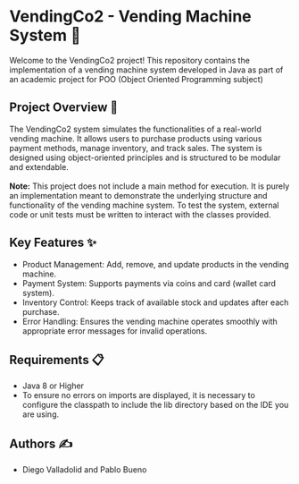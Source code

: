 # VendingCo2 - Vending Machine System 🏪
Welcome to the VendingCo2 project! This repository contains the implementation of a vending machine system developed in Java as part of an academic project for POO (Object Oriented Programming subject)

## Project Overview 📝
The VendingCo2 system simulates the functionalities of a real-world vending machine.
It allows users to purchase products using various payment methods, manage inventory, and track sales.
The system is designed using object-oriented principles and is structured to be modular and extendable.
<br><br>
**Note:** This project does not include a main method for execution.
It is purely an implementation meant to demonstrate the underlying structure and functionality of the vending machine system.
To test the system, external code or unit tests must be written to interact with the classes provided.

## Key Features ✨
- Product Management: Add, remove, and update products in the vending machine.
- Payment System: Supports payments via coins and card (wallet card system).
- Inventory Control: Keeps track of available stock and updates after each purchase.
- Error Handling: Ensures the vending machine operates smoothly with appropriate error messages for invalid operations.

## Requirements 📋
- Java 8 or Higher
- To ensure no errors on imports are displayed, it is necessary to configure the classpath to include the lib directory based on the IDE you are using.

## Authors ✍️
- Diego Valladolid and Pablo Bueno
